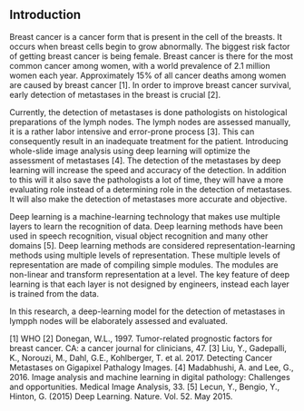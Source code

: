 ## Introduction
 
Breast cancer is  a cancer form that is present in the cell of the breasts. It occurs when breast cells begin to grow abnormally. The biggest risk factor of getting breast cancer is being female. Breast cancer is there for the most common cancer among women, with a world prevalence of 2.1 million women each year. Approximately 15% of all cancer deaths among women are caused by breast cancer [1]. In order to improve breast cancer survival, early detection of metastases in the breast is crucial [2].<br/> 

Currently, the detection of metastases is done pathologists on histological preparations of the lymph nodes. The lymph nodes are assessed manually, it is a rather labor intensive and error-prone process [3]. This can consequently result in an inadequate treatment for the patient. Introducing whole-slide image analysis using deep learning will optimize the assessment of metastases [4]. The detection of the metastases by deep learning will increase the speed and accuracy of the detection. In addition to this will it also save the pathologists a lot of time, they will have a more evaluating role instead of a determining role in the detection of metastases. It will also make the detection of metastases more accurate and objective.<br/>

Deep learning is a machine-learning technology that makes use multiple layers to learn the recognition of data. Deep learning methods have been used in speech recognition, visual object recognition and many other domains [5]. Deep learning methods are considered representation-learning methods using multiple levels of representation. These multiple levels of representation are made of compiling simple modules. The modules are non-linear and transform representation at a level. The key feature of deep learning is that each layer is not designed by engineers, instead each layer is trained from the data.<br/>

In this research, a deep-learning model for the detection of metastases in lympph nodes will be elaborately assessed and evaluated. 

[1] WHO
[2] Donegan, W.L., 1997. Tumor-related prognostic factors for breast cancer. CA: a cancer journal for clinicians, 47.
[3] Liu, Y., Gadepalli, K., Norouzi, M., Dahl, G.E., Kohlberger, T. et al. 2017. Detecting Cancer Metastases on Gigapixel Pathalogy Images.
[4] Madabhushi, A. and Lee, G., 2016. Image analysis and machine learning in digital pathology: Challenges and opportunities. Medical Image Analysis, 33.
[5] Lecun, Y., Bengio, Y., Hinton, G. (2015) Deep Learning. Nature. Vol. 52. May 2015.

